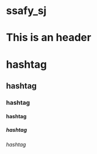 # ssafy_sj

This is an header
============================

# hashtag
## hashtag
### hashtag
#### hashtag
##### hashtag
###### hashtag
